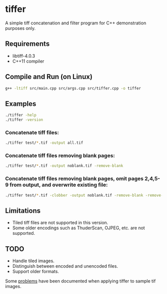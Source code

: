 # tiffer

A simple tiff concatenation and filter program for C++ demonstration purposes only.

## Requirements

 * libtiff-4.0.3
 * C++11 compiler

## Compile and Run (on Linux)

```bash
g++ -ltiff src/main.cpp src/args.cpp src/tiffer.cpp -o tiffer
```

## Examples

```bash
./tiffer -help
./tiffer -version
```

### Concatenate tiff files:
```bash
./tiffer test/*.tif -output all.tif
```

### Concatenate tiff files removing blank pages:
```bash
./tiffer test/*.tif -output noblank.tif -remove-blank
```

### Concatenate tiff files removing blank pages, omit pages 2,4,5-9 from output, and overwrite existing file:
```bash
./tiffer test/*.tif -clobber -output noblank.tif -remove-blank -remove-pages 2,4,5-9
```

## Limitations

 * Tiled tiff files are not supported in this version.
 * Some older encodings such as ThuderScan, OJPEG, etc. are not supported.

## TODO

 * Handle tiled images.
 * Distinguish between encoded and unencoded files.
 * Support older formats.

Some [problems](Problems.md) have been documented when applying tiffer to sample tif images.
